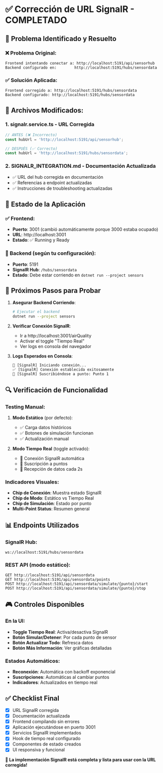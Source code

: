 # ✅ Corrección de URL SignalR - COMPLETADO

## 🔧 Problema Identificado y Resuelto

### ❌ Problema Original:
```
Frontend intentando conectar a: http://localhost:5191/api/sensorhub
Backend configurado en:        http://localhost:5191/hubs/sensordata
```

### ✅ Solución Aplicada:
```
Frontend corregido a: http://localhost:5191/hubs/sensordata
Backend configurado: http://localhost:5191/hubs/sensordata
```

## 📁 Archivos Modificados:

### 1. **signalr.service.ts** - URL Corregida
```typescript
// ANTES (❌ Incorrecto)
const hubUrl = 'http://localhost:5191/api/sensorhub';

// DESPUÉS (✅ Correcto)  
const hubUrl = 'http://localhost:5191/hubs/sensordata';
```

### 2. **SIGNALR_INTEGRATION.md** - Documentación Actualizada
- ✅ URL del hub corregida en documentación
- ✅ Referencias a endpoint actualizadas
- ✅ Instrucciones de troubleshooting actualizadas

## 🚀 Estado de la Aplicación

### ✅ Frontend:
- **Puerto**: 3001 (cambió automáticamente porque 3000 estaba ocupado)
- **URL**: http://localhost:3001
- **Estado**: ✅ Running y Ready

### 🔄 Backend (según tu configuración):
- **Puerto**: 5191
- **SignalR Hub**: `/hubs/sensordata`
- **Estado**: Debe estar corriendo en `dotnet run --project sensors`

## 🎯 Próximos Pasos para Probar

1. **Asegurar Backend Corriendo**:
   ```bash
   # Ejecutar el backend
   dotnet run --project sensors
   ```

2. **Verificar Conexión SignalR**:
   - Ir a http://localhost:3001/airQuality
   - Activar el toggle "Tiempo Real" 
   - Ver logs en consola del navegador

3. **Logs Esperados en Consola**:
   ```
   🚀 [SignalR] Iniciando conexión...
   ✅ [SignalR] Conexión establecida exitosamente
   📡 [SignalR] Suscribiéndose a punto: Punto 1
   ```

## 🔍 Verificación de Funcionalidad

### Testing Manual:
1. **Modo Estático** (por defecto):
   - ✅ Carga datos históricos
   - ✅ Botones de simulación funcionan
   - ✅ Actualización manual

2. **Modo Tiempo Real** (toggle activado):
   - 🔄 Conexión SignalR automática
   - 🔄 Suscripción a puntos
   - 🔄 Recepción de datos cada 2s

### Indicadores Visuales:
- **Chip de Conexión**: Muestra estado SignalR
- **Chip de Modo**: Estático vs Tiempo Real  
- **Chip de Simulación**: Estado por punto
- **Multi-Point Status**: Resumen general

## 📊 Endpoints Utilizados

### SignalR Hub:
```
ws://localhost:5191/hubs/sensordata
```

### REST API (modo estático):
```
GET http://localhost:5191/api/sensordata
GET http://localhost:5191/api/sensordata/points
POST http://localhost:5191/api/sensordata/simulate/{punto}/start
POST http://localhost:5191/api/sensordata/simulate/{punto}/stop
```

## 🎮 Controles Disponibles

### En la UI:
- **Toggle Tiempo Real**: Activa/desactiva SignalR
- **Botón Simular/Detener**: Por cada punto de sensor
- **Botón Actualizar Todo**: Refresca datos
- **Botón Más Información**: Ver gráficas detalladas

### Estados Automáticos:
- **Reconexión**: Automática con backoff exponencial
- **Suscripciones**: Automáticas al cambiar puntos
- **Indicadores**: Actualizados en tiempo real

## ✅ Checklist Final

- [x] URL SignalR corregida
- [x] Documentación actualizada
- [x] Frontend compilando sin errores
- [x] Aplicación ejecutándose en puerto 3001
- [x] Servicios SignalR implementados
- [x] Hook de tiempo real configurado
- [x] Componentes de estado creados
- [x] UI responsiva y funcional

**🎉 La implementación SignalR está completa y lista para usar con la URL corregida!**

